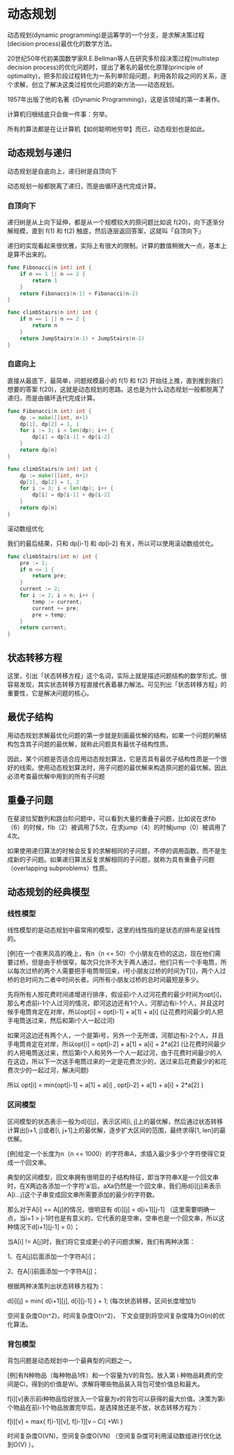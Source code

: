 # 动态规划

动态规划(dynamic programming)是运筹学的一个分支，是求解决策过程(decision process)最优化的数学方法。

20世纪50年代初美国数学家R.E.Bellman等人在研究多阶段决策过程(multistep decision process)的优化问题时，提出了著名的最优化原理(principle of optimality)，把多阶段过程转化为一系列单阶段问题，利用各阶段之间的关系，逐个求解，创立了解决这类过程优化问题的新方法——动态规划。

1957年出版了他的名著《Dynamic Programming》，这是该领域的第一本著作。

计算机归根结底只会做一件事：穷举。

所有的算法都是在让计算机【如何聪明地穷举】而已，动态规划也是如此。

## 动态规划与递归

动态规划是自底向上，递归树是自顶向下

动态规划一般都脱离了递归，而是由循环迭代完成计算。

### 自顶向下

递归树是从上向下延伸，都是从一个规模较大的原问题比如说 f(20)，向下逐渐分解规模，直到 f(1) 和 f(2) 触底，然后逐层返回答案，这就叫「自顶向下」

递归的实现看起来很优雅，实际上有很大的限制。计算的数值稍微大一点，基本上是算不出来的。

```go
func Fibonacci(n int) int {
    if n == 1 || n == 2 {
        return 1
    }
    return Fibonacci(n-1) + Fibonacci(n-2)
}
```

```go
func climbStairs(n int) int {
    if n == 1 || n == 2 {
        return n
    }
    return JumpStairs(n-1) + JumpStairs(n-2)
}
```

### 自底向上

直接从最底下，最简单，问题规模最小的 f(1) 和 f(2) 开始往上推，直到推到我们想要的答案 f(20)，这就是动态规划的思路。这也是为什么动态规划一般都脱离了递归，而是由循环迭代完成计算。

```go
func Fibonacci(n int) int {
    dp := make([]int, n+1)
    dp[1], dp[2] = 1, 1
    for i := 3; i < len(dp); i++ {
        dp[i] = dp[i-1] + dp[i-2]
    }
    return dp[n]
}
```

```go
func climbStairs(n int) int {
    dp := make([]int, n+1)
    dp[1], dp[2] = 1, 2
    for i := 3; i < len(dp); i++ {
        dp[i] = dp[i-1] + dp[i-2]
    }
    return dp[n]
}
```

滚动数组优化

我们的最后结果，只和 dp[i-1] 和 dp[i-2] 有关，所以可以使用滚动数组优化。

```go
func climbStairs(int n) int {
    pre := 1;
    if n <= 1 {
        return pre;
    }
    current := 2;
    for i := 2; i < n; i++ {
        temp := current;
        current += pre;
        pre = temp;
    }
    return current;
}
```

## 状态转移方程

这里，引出「状态转移方程」这个名词，实际上就是描述问题结构的数学形式。很容易发现，其实状态转移方程直接代表着暴力解法。可见列出「状态转移方程」的重要性，它是解决问题的核心。

## 最优子结构

用动态规划求解最优化问题的第一步就是刻画最优解的结构，如果一个问题的解结构包含其子问题的最优解，就称此问题具有最优子结构性质。

因此，某个问题是否适合应用动态规划算法，它是否具有最优子结构性质是一个很好的线索。使用动态规划算法时，用子问题的最优解来构造原问题的最优解。因此必须考查最优解中用到的所有子问题

## 重叠子问题

在斐波拉契数列和跳台阶问题中，可以看到大量的重叠子问题，比如说在求fib（6）的时候，fib（2）被调用了5次，在求jump（4）的时候jump（0）被调用了4次。

如果使用递归算法的时候会反复的求解相同的子问题，不停的调用函数，而不是生成新的子问题。如果递归算法反复求解相同的子问题，就称为具有重叠子问题（overlapping subproblems）性质。

## 动态规划的经典模型

### 线性模型

线性模型的是动态规划中最常用的模型，这里的线性指的是状态的排布是呈线性的。

[例]在一个夜黑风高的晚上，有n（n <= 50）个小朋友在桥的这边，现在他们需要过桥，但是由于桥很窄，每次只允许不大于两人通过，他们只有一个手电筒，所以每次过桥的两个人需要把手电筒带回来，i号小朋友过桥的时间为T[i]，两个人过桥的总时间为二者中时间长者。问所有小朋友过桥的总时间最短是多少。

先将所有人按花费时间递增进行排序，假设前i个人过河花费的最少时间为opt[i]，那么考虑前i-1个人过河的情况，即河这边还有1个人，河那边有i-1个人，并且这时候手电筒肯定在对岸，所以opt[i] = opt[i-1] + a[1] + a[i] (让花费时间最少的人把手电筒送过来，然后和第i个人一起过河)

如果河这边还有两个人，一个是第i号，另外一个无所谓，河那边有i-2个人，并且手电筒肯定在对岸，所以opt[i] = opt[i-2] + a[1] + a[i] + 2*a[2] (让花费时间最少的人把电筒送过来，然后第i个人和另外一个人一起过河，由于花费时间最少的人在这边，所以下一次送手电筒过来的一定是花费次少的，送过来后花费最少的和花费次少的一起过河，解决问题)

所以 opt[i] = min{opt[i-1] + a[1] + a[i] , opt[i-2] + a[1] + a[i] + 2*a[2] }

### 区间模型

区间模型的状态表示一般为d[i][j]，表示区间[i, j]上的最优解，然后通过状态转移计算出[i+1, j]或者[i, j+1]上的最优解，逐步扩大区间的范围，最终求得[1, len]的最优解。

[例]给定一个长度为n（n <= 1000）的字符串A，求插入最少多少个字符使得它变成一个回文串。

典型的区间模型，回文串拥有很明显的子结构特征，即当字符串X是一个回文串时，在X两边各添加一个字符’a’后，aXa仍然是一个回文串，我们用d[i][j]来表示A[i…j]这个子串变成回文串所需要添加的最少的字符数。

那么对于A[i] == A[j]的情况，很明显有 d[i][j] = d[i+1][j-1] （这里需要明确一点，当i+1 > j-1时也是有意义的，它代表的是空串，空串也是一个回文串，所以这种情况下d[i+1][j-1] = 0）；

当A[i] != A[j]时，我们将它变成更小的子问题求解，我们有两种决策：

1、在A[j]后面添加一个字符A[i]；

2、在A[i]前面添加一个字符A[j]；

根据两种决策列出状态转移方程为：

d[i][j] = min{ d[i+1][j], d[i][j-1] } + 1; (每次状态转移，区间长度增加1)

空间复杂度O(n^2)，时间复杂度O(n^2)， 下文会提到将空间复杂度降为O(n)的优化算法。

### 背包模型

背包问题是动态规划中一个最典型的问题之一。

[例]有N种物品（每种物品1件）和一个容量为V的背包。放入第 i 种物品耗费的空间是Ci，得到的价值是Wi。求解将哪些物品装入背包可使价值总和最大。

f[i][v]表示前i种物品恰好放入一个容量为v的背包可以获得的最大价值。决策为第i个物品在前i-1个物品放置完毕后，是选择放还是不放，状态转移方程为：

f[i][v] = max{ f[i-1][v], f[i-1][v – Ci] +Wi }

时间复杂度O(VN)，空间复杂度O(VN) （空间复杂度可利用滚动数组进行优化达到O(V) ）。

